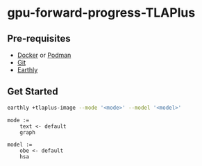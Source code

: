 # gpu-forward-progress-TLAPlus

## Pre-requisites
- [Docker](https://docs.docker.com/install/) or [Podman](https://github.com/containers/podman/blob/main/docs/tutorials/podman_tutorial.md)
- [Git](https://git-scm.com/book/en/v2/Getting-Started-Installing-Git)
- [Earthly](https://earthly.dev/get-earthly)
## Get Started
```bash
earthly +tlaplus-image --mode '<mode>' --model '<model>'
```
```
mode :=
    text <- default
    graph

model :=
    obe <- default
    hsa
```
